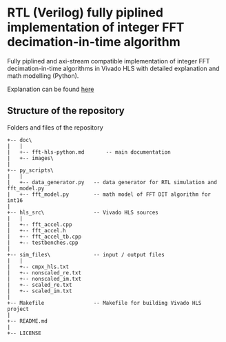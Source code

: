 # RTL (Verilog) fully piplined implementation of integer FFT decimation-in-time algorithm
Fully piplined and axi-stream compatible implementation of integer FFT decimation-in-time algorithms in Vivado HLS with detailed explanation and math modelling (Python).

Explanation can be found [here](https://github.com/farbius/fft-hls-python/blob/main/doc/fft-hls-python.md)
## Structure of the repository
Folders and files of the repository
```
+-- doc\   
|   |
|   +-- fft-hls-python.md       -- main documentation 
|	+-- images\
|
+-- py_scripts\   
|   |
|   +-- data_generator.py   -- data generator for RTL simulation and fft_model.py
|   +-- fft_model.py        -- math model of FFT DIT algorithm for int16
|
+-- hls_src\                -- Vivado HLS sources
|   |
|   +-- fft_accel.cpp
|   +-- fft_accel.h
|   +-- fft_accel_tb.cpp
|   +-- testbenches.cpp
|
+-- sim_files\              -- input / output files
|   |
|   +-- cmpx_hls.txt
|   +-- nonscaled_re.txt
|   +-- nonscaled_im.txt
|   +-- scaled_re.txt
|   +-- scaled_im.txt
|
+-- Makefile                -- Makefile for building Vivado HLS project
|
+-- README.md
|
+-- LICENSE
```

